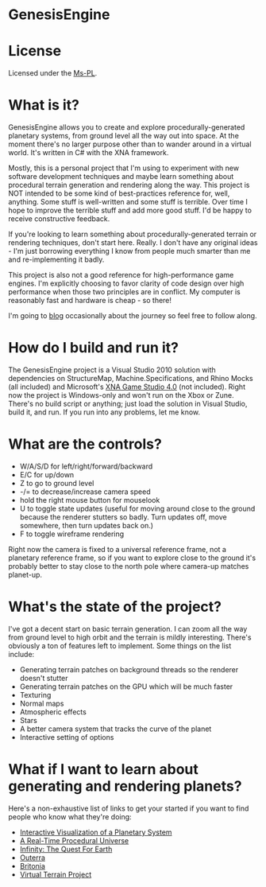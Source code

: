 GenesisEngine
======================================================================

# License

Licensed under the [Ms-PL](http://www.microsoft.com/opensource/licenses.mspx#Ms-PL).

# What is it?

GenesisEngine allows you to create and explore procedurally-generated planetary systems, from ground level all the way out into space.  At the moment there's no larger purpose other than to wander around in a virtual world.  It's written in C# with the XNA framework.

Mostly, this is a personal project that I'm using to experiment with new software development techniques and maybe learn something about procedural terrain generation and rendering along the way.  This project is NOT intended to be some kind of best-practices reference for, well, anything.  Some stuff is well-written and some stuff is terrible.  Over time I hope to improve the terrible stuff and add more good stuff.  I'd be happy to receive constructive feedback.

If you're looking to learn something about procedurally-generated terrain or rendering techniques, don't start here.  Really.  I don't have any original ideas - I'm just borrowing everything I know from people much smarter than me and re-implementing it badly.

This project is also not a good reference for high-performance game engines.  I'm explicitly choosing to favor clarity of code design over high performance when those two principles are in conflict.  My computer is reasonably fast and hardware is cheap - so there!

I'm going to [blog](http://blogs.msdn.com/elee) occasionally about the journey so feel free to follow along.

# How do I build and run it?

The GenesisEngine project is a Visual Studio 2010 solution with dependencies on StructureMap, Machine.Specifications, and Rhino Mocks (all included) and Microsoft's [XNA Game Studio 4.0](http://creators.xna.com/en-US/downloads) (not included).  Right now the project is Windows-only and won't run on the Xbox or Zune.  There's no build script or anything; just load the solution in Visual Studio, build it, and run.  If you run into any problems, let me know.

# What are the controls?

* W/A/S/D for left/right/forward/backward
* E/C for up/down
* Z to go to ground level
* -/= to decrease/increase camera speed
* hold the right mouse button for mouselook
* U to toggle state updates (useful for moving around close to the ground because the renderer stutters so badly.  Turn updates off, move somewhere, then turn updates back on.)
* F to toggle wireframe rendering

Right now the camera is fixed to a universal reference frame, not a planetary reference frame, so if you want to explore close to the ground it's probably better to stay close to the north pole where camera-up matches planet-up.

# What's the state of the project?

I've got a decent start on basic terrain generation.  I can zoom all the way from ground level to high orbit and the terrain is mildly interesting.  There's obviously a ton of features left to implement.  Some things on the list include:

* Generating terrain patches on background threads so the renderer doesn't stutter
* Generating terrain patches on the GPU which will be much faster
* Texturing
* Normal maps
* Atmospheric effects
* Stars
* A better camera system that tracks the curve of the planet
* Interactive setting of options

# What if I want to learn about generating and rendering planets?

Here's a non-exhaustive list of links to get your started if you want to find people who know what they're doing:

* [Interactive Visualization of a Planetary System](http://i31www.ira.uka.de/publikationen/files/4_Studproject_JWinzen.pdf)
* [A Real-Time Procedural Universe](http://www.sponeil.net/)
* [Infinity: The Quest For Earth](http://www.infinity-universe.com)
* [Outerra](http://outerra.blogspot.com/)
* [Britonia](http://britonia-game.com/)
* [Virtual Terrain Project](http://vterrain.org/)
